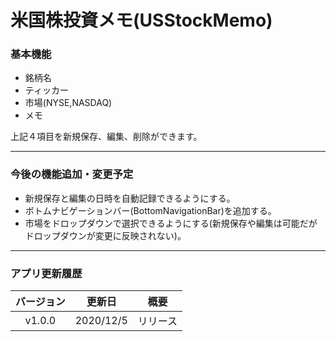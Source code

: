 # 米国株投資メモ(USStockMemo)

### 基本機能

- 銘柄名
- ティッカー
- 市場(NYSE,NASDAQ)
- メモ

上記４項目を新規保存、編集、削除ができます。

---
### 今後の機能追加・変更予定

- 新規保存と編集の日時を自動記録できるようにする。
- ボトムナビゲーションバー(BottomNavigationBar)を追加する。
- 市場をドロップダウンで選択できるようにする(新規保存や編集は可能だがドロップダウンが変更に反映されない)。
---
### アプリ更新履歴

|バージョン|更新日|概要|
|:-:|:-:|:-:|
|v1.0.0|2020/12/5|リリース|
